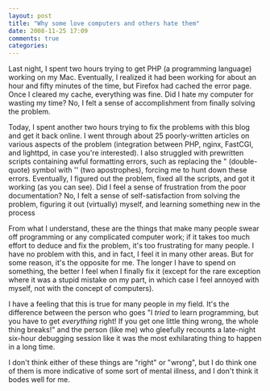 ```yaml
---
layout: post
title: "Why some love computers and others hate them"
date: 2008-11-25 17:09
comments: true
categories:
---
```


Last night, I spent two hours trying to get PHP (a programming language) working on my Mac. Eventually, I realized it had been working for about an hour and fifty minutes of the time, but Firefox had cached the error page.  Once I cleared my cache, everything was fine.  Did I hate my computer for wasting my time?  No, I felt a sense of accomplishment from finally solving the problem.

Today, I spent another two hours trying to fix the problems with this blog and get it back online.  I went through about 25 poorly-written articles on various aspects of the problem (integration between PHP, nginx, FastCGI, and lighttpd, in case you're interested). I also struggled with prewritten scripts containing awful formatting errors, such as replacing the " (double-quote) symbol with '' (two apostrophes), forcing me to hunt down these errors.  Eventually, I figured out the problem, fixed all the scripts, and got it working (as you can see).  Did I feel a sense of frustration from the poor documentation?  No, I felt a sense of self-satisfaction from solving the problem, figuring it out (virtually) myself, and learning something new in the process

From what I understand, these are the things that make many people swear off programming or any complicated computer work; if it takes too much effort to deduce and fix the problem, it's too frustrating for many people.  I have no problem with this, and in fact, I feel it in many other areas.  But for some reason, it's the opposite for me.  The longer I have to spend on something, the better I feel when I finally fix it (except for the rare exception where it was a stupid mistake on my part, in which case I feel annoyed with myself, not with the concept of computers).

I have a feeling that this is true for many people in my field.  It's the difference between the person who goes "I *tried* to learn programming, but you have to get *everything* right! If you get one little thing wrong, the whole thing breaks!" and the person (like me) who gleefully recounts a late-night six-hour debugging session like it was the most exhilarating thing to happen in a long time.

I don't think either of these things are "right" or "wrong", but I do think one of them is more indicative of some sort of mental illness, and I don't think it bodes well for me.